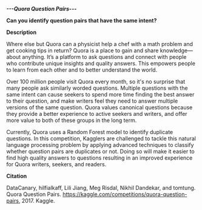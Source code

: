***---Quora Question Pairs---***

**Can you identify question pairs that have the same intent?**

**Description**

Where else but Quora can a physicist help a chef with a math problem and get cooking tips in return? 
Quora is a place to gain and share knowledge—about anything. It’s a platform to ask questions and connect with people who contribute unique insights and quality answers. 
This empowers people to learn from each other and to better understand the world.

Over 100 million people visit Quora every month, so it's no surprise that many people ask similarly worded questions. 
Multiple questions with the same intent can cause seekers to spend more time finding the best answer to their question, and make writers feel they need to answer multiple versions of the same question. 
Quora values canonical questions because they provide a better experience to active seekers and writers, and offer more value to both of these groups in the long term.

Currently, Quora uses a Random Forest model to identify duplicate questions. 
In this competition, Kagglers are challenged to tackle this natural language processing problem by applying advanced techniques to classify whether question pairs are duplicates or not. 
Doing so will make it easier to find high quality answers to questions resulting in an improved experience for Quora writers, seekers, and readers.

**Citation**

DataCanary, hilfialkaff, Lili Jiang, Meg Risdal, Nikhil Dandekar, and tomtung. Quora Question Pairs. https://kaggle.com/competitions/quora-question-pairs, 2017. Kaggle.
